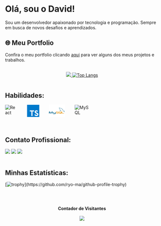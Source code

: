 # Olá, sou o David!

Sou um desenvolvedor apaixonado por tecnologia e programação. Sempre em busca de novos desafios e aprendizados.


## 🌐 Meu Portfolio

Confira o meu portfolio clicando [aqui](https://lordaval.vercel.app/) para ver alguns dos meus projetos e trabalhos.

<br>

 <div align="center">
  <a href="https://github.com/lordaval"> 
   <img height="180em" src="https://github-readme-stats.vercel.app/api?username=lordaval&show_icons=true&theme=algolia"/>
   <img height="180em" src="https://github-readme-stats.vercel.app/api/top-langs/?username=lordaval&layout=compact&langs_count=7&theme=algolia" alt="Top Langs"/>
  </a>
</div>
<br>

## Habilidades:
<div style="display: flex; gap: 2rem;">
<!--   <img align="center" src="https://cdn.jsdelivr.net/gh/devicons/devicon/icons/html5/html5-original.svg" height="40" width="52" alt="html5 logo"  />
  <img align="center" src="https://cdn.jsdelivr.net/gh/devicons/devicon/icons/css3/css3-original.svg" height="40" width="52" alt="css3 logo"  />
  <img align="center" alt="JS" h height="40" width="52" src="https://raw.githubusercontent.com/devicons/devicon/master/icons/javascript/javascript-plain.svg"> -->
  <img align="center" alt="React" src="https://cdn.jsdelivr.net/gh/devicons/devicon/icons/react/react-original.svg" height="40" width="40" />
  <img align="center" alt="Typescript" src="https://raw.githubusercontent.com/github/explore/80688e429a7d4ef2fca1e82350fe8e3517d3494d/topics/typescript/typescript.png" height="40" width="40" /> 
  <img align="center" alt="MySQL" height="40" width="52" src="https://github.com/devicons/devicon/blob/master/icons/mysql/mysql-original-wordmark.svg">
  <img align="center" alt="MySQL" height="40" width="52" src="https://cdn.jsdelivr.net/gh/devicons/devicon/icons/nextjs/nextjs-original.svg">
 </div>
 <br>
 <br>
 
## Contato Profissional:
<div> 
  <a href="mailto:djoao6757@gmail.com"><img src="https://img.shields.io/badge/-Gmail-%23333?style=for-the-badge&logo=gmail&logoColor=white" target="_blank"></a>
  <a href="https://www.instagram.com/davidj.js/" target="_blank" align="center"><img src="https://img.shields.io/badge/-Instagram-%23E4405F?style=for-the-badge&logo=instagram&logoColor=white" target="_blank"></a>
  <a href="https://www.linkedin.com/in/joao-david-de-oliveira-carneiro/" target="_blank" align="center"><img src="https://img.shields.io/badge/-LinkedIn-%230077B5?style=for-the-badge&logo=linkedin&logoColor=white" target="_blank"></a> 
<br>
<br>

## Minhas Estatísticas:
[![trophy](https://github-profile-trophy.vercel.app/?username=lordaval&theme=onestar&no-frame=true&rank=-?)](https://github.com/ryo-ma/github-profile-trophy)
 
</div>
 <br>
<div align="center">
<br><p align="centre"><b>Contador de Visitantes</b></p>  
<p align="center"><img align="center" src="https://profile-counter.glitch.me/{lordaval}/count.svg" /></p> 
<br></div>

<!-- ## 🛠 Tecnologias

Aqui estão algumas das tecnologias com as quais trabalho:

### Linguagens
![HTML5](https://img.shields.io/badge/HTML5-E34F26?style=for-the-badge&logo=html5&logoColor=white) 
![CSS3](https://img.shields.io/badge/CSS3-1572B6?style=for-the-badge&logo=css3&logoColor=white) 
![JavaScript](https://img.shields.io/badge/JavaScript-323330?style=for-the-badge&logo=javascript&logoColor=F7DF1E)
![TypeScript](https://img.shields.io/badge/TypeScript-000000?style=for-the-badge&logo=typescript&logoColor=2F74C0) 
![Java](https://img.shields.io/badge/Java-ED8B00?style=for-the-badge&logo=java&logoColor=white)

### Frameworks e Bibliotecas
![React](https://img.shields.io/badge/React-20232A?style=for-the-badge&logo=react&logoColor=61DAFB)
![Node.js](https://img.shields.io/badge/Node.js-339933?style=for-the-badge&logo=nodedotjs&logoColor=white) 

### Banco de Dados
![MySQL](https://img.shields.io/badge/mysql-%2300f.svg?style=for-the-badge&logo=mysql&logoColor=white)
![MongoDB](https://img.shields.io/badge/mongodb-082532?style=for-the-badge&logo=mongodb&logoColor=08EE69)

### Controle de Versão
![Git](https://img.shields.io/badge/GIT-E44C30?style=for-the-badge&logo=git&logoColor=white) 

## 📈 Estatísticas do GitHub

![Estatísticas do GitHub](https://github-readme-stats.vercel.app/api?username=lordaval&show_icons=true&theme=radical)
-->
